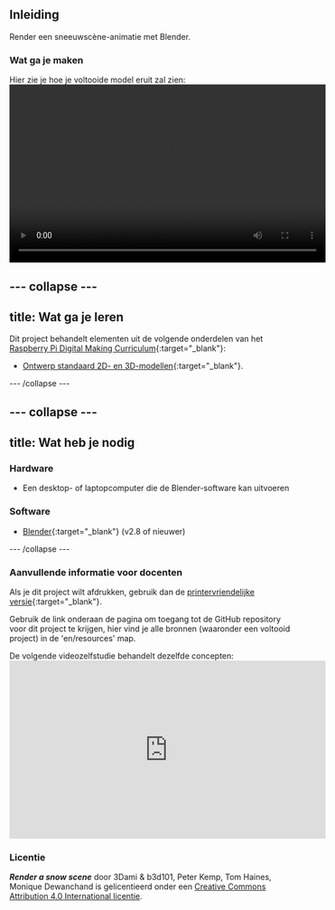 ## Inleiding

Render een sneeuwscène-animatie met Blender.

### Wat ga je maken

Hier zie je hoe je voltooide model eruit zal zien:<video width="560" height="315" controls> <source src="resources/snow-scene-rendered.mkv" type="video/mp4"> Je browser ondersteunt geen WebM-video, probeer Firefox of Chrome </video> 

## \--- collapse \---

## title: Wat ga je leren

Dit project behandelt elementen uit de volgende onderdelen van het [Raspberry Pi Digital Making Curriculum](http://rpf.io/curriculum){:target="_blank"}:

+ [Ontwerp standaard 2D- en 3D-modellen](https://curriculum.raspberrypi.org/design/creator/){:target="_blank"}.

\--- /collapse \---

## \--- collapse \---

## title: Wat heb je nodig

### Hardware

+ Een desktop- of laptopcomputer die de Blender-software kan uitvoeren

### Software

+ [Blender](https://www.blender.org/download/){:target="_blank"} (v2.8 of nieuwer)

\--- /collapse \---

### Aanvullende informatie voor docenten

Als je dit project wilt afdrukken, gebruik dan de [printervriendelijke versie](https://projects.raspberrypi.org/en/projects/blender-render-snow-scene/print){:target="_blank"}.

Gebruik de link onderaan de pagina om toegang tot de GitHub repository voor dit project te krijgen, hier vind je alle bronnen (waaronder een voltooid project) in de 'en/resources' map.

De volgende videozelfstudie behandelt dezelfde concepten: <iframe width="560" height="315" src="https://www.youtube.com/embed/zd36Qym7UVg" frameborder="0" gesture="media" allow="encrypted-media" allowfullscreen mark="crwd-mark"></iframe> 

### Licentie

***Render a snow scene*** door 3Dami & b3d101, Peter Kemp, Tom Haines, Monique Dewanchand is gelicentieerd onder een [Creative Commons Attribution 4.0 International licentie](http://creativecommons.org/licenses/by-sa/4.0/).